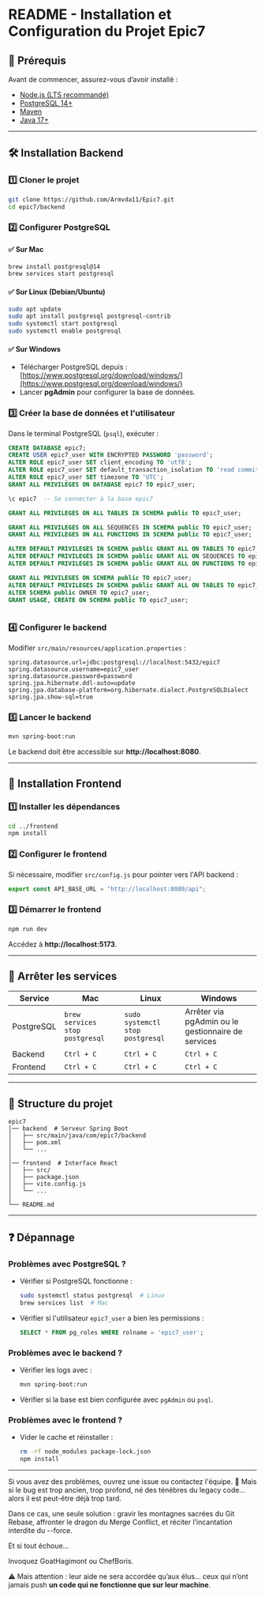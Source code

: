 # **README - Installation et Configuration du Projet Epic7**

## 📌 **Prérequis**
Avant de commencer, assurez-vous d’avoir installé :
- [Node.js (LTS recommandé)](https://nodejs.org/)
- [PostgreSQL 14+](https://www.postgresql.org/download/)
- [Maven](https://maven.apache.org/download.cgi)
- [Java 17+](https://adoptium.net/)

---

## 🛠 **Installation Backend**
### **1️⃣ Cloner le projet**
```sh
git clone https://github.com/Armvda11/Epic7.git
cd epic7/backend
```

### **2️⃣ Configurer PostgreSQL**
#### ✅ **Sur Mac**
```sh
brew install postgresql@14
brew services start postgresql
```

#### ✅ **Sur Linux (Debian/Ubuntu)**
```sh
sudo apt update
sudo apt install postgresql postgresql-contrib
sudo systemctl start postgresql
sudo systemctl enable postgresql
```

#### ✅ **Sur Windows**
- Télécharger PostgreSQL depuis : [https://www.postgresql.org/download/windows/](https://www.postgresql.org/download/windows/)
- Lancer **pgAdmin** pour configurer la base de données.

### **3️⃣ Créer la base de données et l'utilisateur**
Dans le terminal PostgreSQL (`psql`), exécuter :
```sql
CREATE DATABASE epic7;
CREATE USER epic7_user WITH ENCRYPTED PASSWORD 'password';
ALTER ROLE epic7_user SET client_encoding TO 'utf8';
ALTER ROLE epic7_user SET default_transaction_isolation TO 'read committed';
ALTER ROLE epic7_user SET timezone TO 'UTC';
GRANT ALL PRIVILEGES ON DATABASE epic7 TO epic7_user;

\c epic7  -- Se connecter à la base epic7

GRANT ALL PRIVILEGES ON ALL TABLES IN SCHEMA public TO epic7_user;

GRANT ALL PRIVILEGES ON ALL SEQUENCES IN SCHEMA public TO epic7_user;
GRANT ALL PRIVILEGES ON ALL FUNCTIONS IN SCHEMA public TO epic7_user;

ALTER DEFAULT PRIVILEGES IN SCHEMA public GRANT ALL ON TABLES TO epic7_user;
ALTER DEFAULT PRIVILEGES IN SCHEMA public GRANT ALL ON SEQUENCES TO epic7_user;
ALTER DEFAULT PRIVILEGES IN SCHEMA public GRANT ALL ON FUNCTIONS TO epic7_user;

GRANT ALL PRIVILEGES ON SCHEMA public TO epic7_user;
ALTER DEFAULT PRIVILEGES IN SCHEMA public GRANT ALL ON TABLES TO epic7_user;
ALTER SCHEMA public OWNER TO epic7_user;
GRANT USAGE, CREATE ON SCHEMA public TO epic7_user;



```

### **4️⃣ Configurer le backend**
Modifier `src/main/resources/application.properties` :
```
spring.datasource.url=jdbc:postgresql://localhost:5432/epic7
spring.datasource.username=epic7_user
spring.datasource.password=password
spring.jpa.hibernate.ddl-auto=update
spring.jpa.database-platform=org.hibernate.dialect.PostgreSQLDialect
spring.jpa.show-sql=true
```

### **5️⃣ Lancer le backend**
```sh
mvn spring-boot:run
```
Le backend doit être accessible sur **http://localhost:8080**.

---

## 🎨 **Installation Frontend**
### **1️⃣ Installer les dépendances**
```sh
cd ../frontend
npm install
```

### **2️⃣ Configurer le frontend**
Si nécessaire, modifier `src/config.js` pour pointer vers l'API backend :
```js
export const API_BASE_URL = "http://localhost:8080/api";
```

### **3️⃣ Démarrer le frontend**
```sh
npm run dev
```
Accédez à **http://localhost:5173**.

---

## 🔄 **Arrêter les services**
| Service | Mac | Linux | Windows |
|---------|-----|-------|---------|
| PostgreSQL | `brew services stop postgresql` | `sudo systemctl stop postgresql` | Arrêter via pgAdmin ou le gestionnaire de services |
| Backend | `Ctrl + C` | `Ctrl + C` | `Ctrl + C` |
| Frontend | `Ctrl + C` | `Ctrl + C` | `Ctrl + C` |

---

## 📂 **Structure du projet**
```
epic7
│── backend  # Serveur Spring Boot
│   ├── src/main/java/com/epic7/backend
│   ├── pom.xml
│   └── ...
│
│── frontend  # Interface React
│   ├── src/
│   ├── package.json
│   ├── vite.config.js
│   └── ...
│
└── README.md
```

---

## ❓ **Dépannage**
### **Problèmes avec PostgreSQL ?**
- Vérifier si PostgreSQL fonctionne :
  ```sh
  sudo systemctl status postgresql  # Linux
  brew services list  # Mac
  ```
- Vérifier si l'utilisateur `epic7_user` a bien les permissions :
  ```sql
  SELECT * FROM pg_roles WHERE rolname = 'epic7_user';
  ```

### **Problèmes avec le backend ?**
- Vérifier les logs avec :
  ```sh
  mvn spring-boot:run
  ```
- Vérifier si la base est bien configurée avec `pgAdmin` ou `psql`.

### **Problèmes avec le frontend ?**
- Vider le cache et réinstaller :
  ```sh
  rm -rf node_modules package-lock.json
  npm install
  ```

---

Si vous avez des problèmes, ouvrez une issue ou contactez l'équipe. 🚀
Mais si le bug est trop ancien, trop profond, né des ténèbres du legacy code… alors il est peut-être déjà trop tard.

Dans ce cas, une seule solution : gravir les montagnes sacrées du Git Rebase, affronter le dragon du Merge Conflict, et réciter l’incantation interdite du --force.

Et si tout échoue…

Invoquez GoatHagimont ou ChefBoris.

⚠️ Mais attention : leur aide ne sera accordée qu’aux élus… ceux qui n’ont jamais push **un code qui ne fonctionne que sur leur machine**.